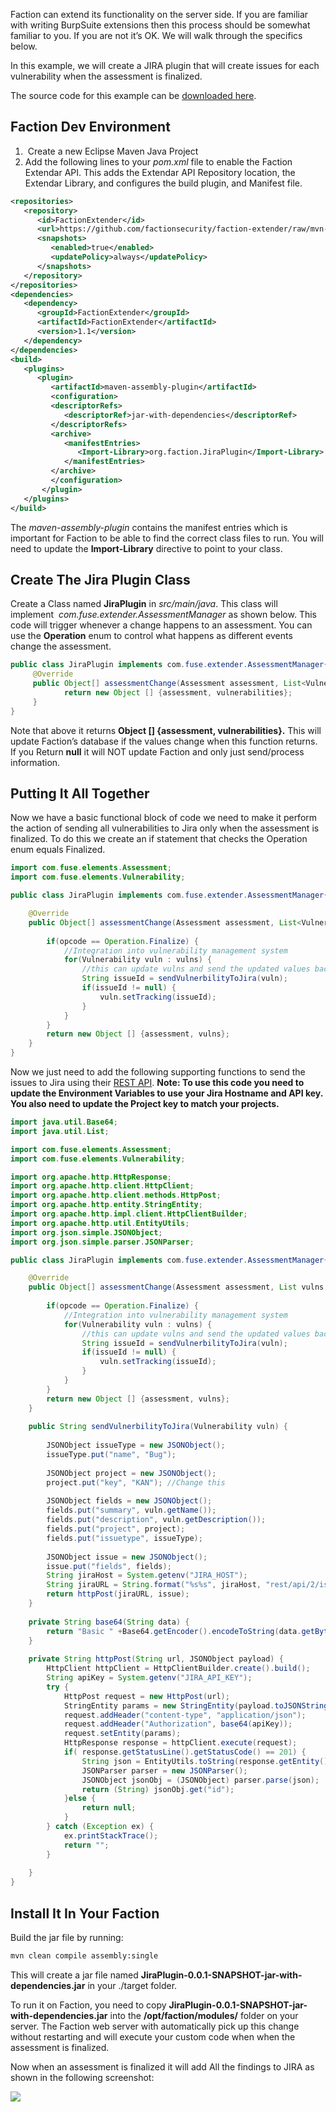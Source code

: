 Faction can extend its functionality on the server side. If you are familiar with writing BurpSuite extensions then this process should be somewhat familiar to you. If you are not it’s OK. We will walk through the specifics below.

In this example, we will create a JIRA plugin that will create issues for each vulnerability when the assessment is finalized.

The source code for this example can be [downloaded here](https://github.com/factionsecurity/JiraPluginExample).

## Faction Dev Environment
1.  Create a new Eclipse Maven Java Project
2. Add the following lines to your _pom.xml_ file to enable the Faction Extendar API. This adds the Extendar API Repository location, the Extendar Library, and configures the build plugin, and Manifest file.
```xml
<repositories>
   <repository>
      <id>FactionExtender</id>
      <url>https://github.com/factionsecurity/faction-extender/raw/mvn-repo/</url>
      <snapshots>
         <enabled>true</enabled>
         <updatePolicy>always</updatePolicy>
      </snapshots>
   </repository>
</repositories>
<dependencies>
   <dependency>
      <groupId>FactionExtender</groupId>
      <artifactId>FactionExtender</artifactId>
      <version>1.1</version>
   </dependency>
</dependencies>
<build>
   <plugins>
      <plugin>
         <artifactId>maven-assembly-plugin</artifactId>
         <configuration>
         <descriptorRefs>
            <descriptorRef>jar-with-dependencies</descriptorRef>
         </descriptorRefs>
         <archive> 
            <manifestEntries>
               <Import-Library>org.faction.JiraPlugin</Import-Library>
            </manifestEntries>
         </archive>
         </configuration>
       </plugin>
   </plugins>
</build>
```
The _maven-assembly-plugin_ contains the manifest entries which is important for Faction to be able to find the correct class files to run. You will need to update the **Import-Library** directive to point to your class.

## Create The Jira Plugin Class
Create a Class named **JiraPlugin** in _src/main/java_. This class will implement  _com.fuse.extender.AssessmentManager_ as shown below. This code will trigger whenever a change happens to an assessment. You can use the **Operation** enum to control what happens as different events change the assessment.

```java
public class JiraPlugin implements com.fuse.extender.AssessmentManager{
     @Override
     public Object[] assessmentChange(Assessment assessment, List<Vulnerability> vulnerabilities, Operation arg2) {
            return new Object [] {assessment, vulnerabilities};
     }
}
```

Note that above it returns **Object [] {assessment, vulnerabilities}.** This will update Faction’s database if the values change when this function returns. If you Return **null** it will NOT update Faction and only just send/process information.

## Putting It All Together
Now we have a basic functional block of code we need to make it perform the action of sending all vulnerabilities to Jira only when the assessment is finalized. To do this we create an if statement that checks the Operation enum equals Finalized.

```java
import com.fuse.elements.Assessment;
import com.fuse.elements.Vulnerability;

public class JiraPlugin implements com.fuse.extender.AssessmentManager{

	@Override
	public Object[] assessmentChange(Assessment assessment, List<Vulnerability> vulns, Operation opcode) {
		
		if(opcode == Operation.Finalize) {
			//Integration into vulnerability management system
			for(Vulnerability vuln : vulns) {
				//this can update vulns and send the updated values back into Faction
				String issueId = sendVulnerbilityToJira(vuln);
				if(issueId != null) {
					vuln.setTracking(issueId);
				}
			}
		}
		return new Object [] {assessment, vulns};
	}
}


```

Now we just need to add the following supporting functions to send the issues to Jira using their [REST API](https://docs.atlassian.com/software/jira/docs/api/REST/8.9.1/). **Note: To use this code you need to update the Environment Variables to use your Jira Hostname and API key. You also need to update the Project key to match your projects.**

```java
import java.util.Base64;
import java.util.List;

import com.fuse.elements.Assessment;
import com.fuse.elements.Vulnerability;

import org.apache.http.HttpResponse;
import org.apache.http.client.HttpClient;
import org.apache.http.client.methods.HttpPost;
import org.apache.http.entity.StringEntity;
import org.apache.http.impl.client.HttpClientBuilder;
import org.apache.http.util.EntityUtils;
import org.json.simple.JSONObject;
import org.json.simple.parser.JSONParser;

public class JiraPlugin implements com.fuse.extender.AssessmentManager{

	@Override
	public Object[] assessmentChange(Assessment assessment, List vulns, Operation opcode) {
		
		if(opcode == Operation.Finalize) {
			//Integration into vulnerability management system
			for(Vulnerability vuln : vulns) {
				//this can update vulns and send the updated values back into Faction
				String issueId = sendVulnerbilityToJira(vuln);
				if(issueId != null) {
					vuln.setTracking(issueId);
				}
			}
		}
		return new Object [] {assessment, vulns};
	}
	
	public String sendVulnerbilityToJira(Vulnerability vuln) {
		
		JSONObject issueType = new JSONObject();
		issueType.put("name", "Bug");
		
		JSONObject project = new JSONObject();
		project.put("key", "KAN"); //Change this
		
		JSONObject fields = new JSONObject();
		fields.put("summary", vuln.getName());
		fields.put("description", vuln.getDescription());
		fields.put("project", project);
		fields.put("issuetype", issueType);
		
		JSONObject issue = new JSONObject();
		issue.put("fields", fields);
		String jiraHost = System.getenv("JIRA_HOST");
		String jiraURL = String.format("%s%s", jiraHost, "rest/api/2/issue/");
		return httpPost(jiraURL, issue);
	}
	
	private String base64(String data) {
		return "Basic " +Base64.getEncoder().encodeToString(data.getBytes());
	}
	
	private String httpPost(String url, JSONObject payload) {
		HttpClient httpClient = HttpClientBuilder.create().build();
		String apiKey = System.getenv("JIRA_API_KEY");
		try {
		    HttpPost request = new HttpPost(url);
		    StringEntity params = new StringEntity(payload.toJSONString());
		    request.addHeader("content-type", "application/json");
		    request.addHeader("Authorization", base64(apiKey));
		    request.setEntity(params);
		    HttpResponse response = httpClient.execute(request);
		    if( response.getStatusLine().getStatusCode() == 201) {
		    	String json = EntityUtils.toString(response.getEntity());
		    	JSONParser parser = new JSONParser();
		    	JSONObject jsonObj = (JSONObject) parser.parse(json);
		    	return (String) jsonObj.get("id");
		    }else {
		    	return null;
		    }
		} catch (Exception ex) {
			ex.printStackTrace();
			return "";
		} 
		
	}
}
```

## Install It In Your Faction

Build the jar file by running:
```bash
mvn clean compile assembly:single
```

This will create a jar file named **JiraPlugin-0.0.1-SNAPSHOT-jar-with-dependencies.jar** in your ./target folder. 

To run it on Faction, you need to copy **JiraPlugin-0.0.1-SNAPSHOT-jar-with-dependencies.jar** into the **/opt/faction/modules/** folder on your server. The Faction web server with automatically pick up this change without restarting and will execute your custom code when when the assessment is finalized. 

Now when an assessment is finalized it will add All the findings to JIRA as shown in the following screenshot:

![](files/Pasted%20image%2020231218085522.png)